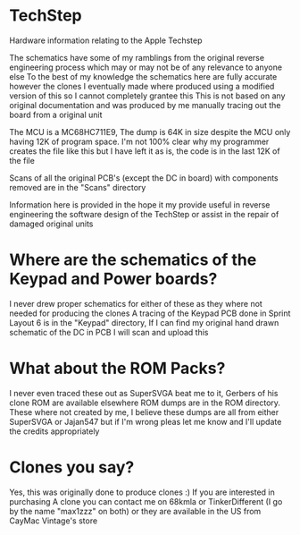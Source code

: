 # TechStep
Hardware information relating to the Apple Techstep

The schematics have some of my ramblings from the original reverse engineering process which may or may not be of any relevance to anyone else
To the best of my knowledge the schematics here are fully accurate however the clones I eventually made where produced using a modified version of this so I cannot completely grantee this
This is not based on any original documentation and was produced by me manually tracing out the board from a original unit

The MCU is a MC68HC711E9, The dump is 64K in size despite the MCU only having 12K of program space. I'm not 100% clear why my programmer creates the file like this but I have left it as is, the code is in the last 12K of the file

Scans of all the original PCB's (except the DC in board) with components removed are in the "Scans" directory

Information here is provided in the hope it my provide useful in reverse engineering the software design of the TechStep or assist in the repair of damaged original units

# Where are the schematics of the Keypad and Power boards?
I never drew proper schematics for either of these as they where not needed for producing the clones
A tracing of the Keypad PCB done in Sprint Layout 6 is in the "Keypad" directory, If I can find my original hand drawn schematic of the DC in PCB I will scan and upload this

# What about the ROM Packs?
I never even traced these out as SuperSVGA beat me to it, Gerbers of his clone ROM are available elsewhere
ROM dumps are in the ROM directory. These where not created by me, I believe these dumps are all from either SuperSVGA or Jajan547 but if I'm wrong pleas let me know and I'll update the credits appropriately 

# Clones you say?
Yes, this was originally done to produce clones :)
If you are interested in purchasing A clone you can contact me on 68kmla or TinkerDifferent (I go by the name "max1zzz" on both) or they are available in the US from CayMac Vintage's store 
